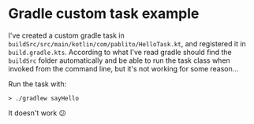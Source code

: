 # Gradle custom task example

I've created a custom gradle task in
`buildSrc/src/main/kotlin/com/pablito/HelloTask.kt`, and registered it in
`build.gradle.kts`. According to what I've read gradle should find the
`buildSrc` folder automatically and be able to run the task class when invoked
from the command line, but it's not working for some reason...

Run the task with:

```
> ./gradlew sayHello
```

It doesn't work 😕
